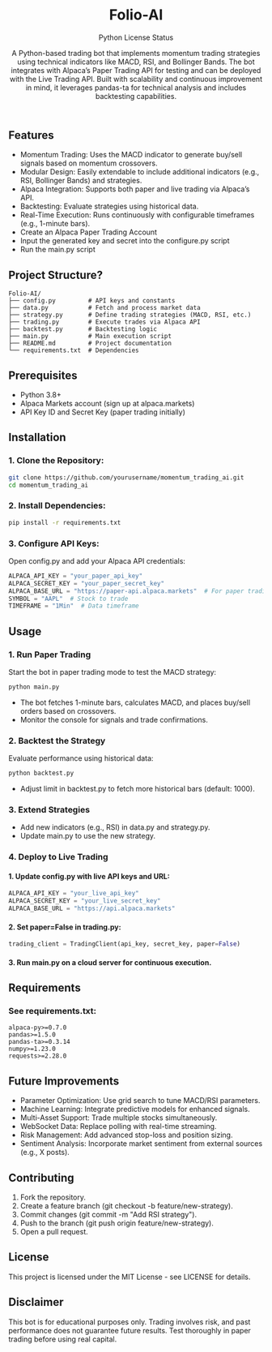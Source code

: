 <header>

<!--
  <<< Author notes: Course header >>>
  Include a 1280×640 image, course title in sentence case, and a concise description in emphasis.
  In your repository settings: enable template repository, add your 1280×640 social image, auto delete head branches.
  Add your open source license, GitHub uses MIT license.
-->

# Folio-AI
Python License Status

A Python-based trading bot that implements momentum trading strategies using technical indicators like MACD, RSI, and Bollinger Bands. The bot integrates with Alpaca’s Paper Trading API for testing and can be deployed with the Live Trading API. Built with scalability and continuous improvement in mind, it leverages pandas-ta for technical analysis and includes backtesting capabilities.

</header>

## Features
- Momentum Trading: Uses the MACD indicator to generate buy/sell signals based on momentum crossovers.
- Modular Design: Easily extendable to include additional indicators (e.g., RSI, Bollinger Bands) and strategies.
- Alpaca Integration: Supports both paper and live trading via Alpaca’s API.
- Backtesting: Evaluate strategies using historical data.
- Real-Time Execution: Runs continuously with configurable timeframes (e.g., 1-minute bars).
- Create an Alpaca Paper Trading Account
- Input the generated key and secret into the configure.py script 
- Run the main.py script

## Project Structure? 
```
Folio-AI/
├── config.py         # API keys and constants
├── data.py           # Fetch and process market data
├── strategy.py       # Define trading strategies (MACD, RSI, etc.)
├── trading.py        # Execute trades via Alpaca API
├── backtest.py       # Backtesting logic
├── main.py           # Main execution script
├── README.md         # Project documentation
└── requirements.txt  # Dependencies
```

## Prerequisites
- Python 3.8+
- Alpaca Markets account (sign up at alpaca.markets)
- API Key ID and Secret Key (paper trading initially)

## Installation
### 1. Clone the Repository:
  ``` bash
  git clone https://github.com/yourusername/momentum_trading_ai.git
  cd momentum_trading_ai
  ```
### 2. Install Dependencies:
  ``` bash
  pip install -r requirements.txt
  ```
### 3. Configure API Keys:
Open config.py and add your Alpaca API credentials:
``` python
ALPACA_API_KEY = "your_paper_api_key"
ALPACA_SECRET_KEY = "your_paper_secret_key"
ALPACA_BASE_URL = "https://paper-api.alpaca.markets"  # For paper trading
SYMBOL = "AAPL"  # Stock to trade
TIMEFRAME = "1Min"  # Data timeframe
```

## Usage
### 1. Run Paper Trading
  Start the bot in paper trading mode to test the MACD strategy:
  ``` bash 
  python main.py
  ```
  - The bot fetches 1-minute bars, calculates MACD, and places buy/sell orders based on crossovers.
  - Monitor the console for signals and trade confirmations.
### 2. Backtest the Strategy
  Evaluate performance using historical data:
  ``` bash
  python backtest.py
  ```
  - Adjust limit in backtest.py to fetch more historical bars (default: 1000).
### 3. Extend Strategies
  - Add new indicators (e.g., RSI) in data.py and strategy.py.
  - Update main.py to use the new strategy.
### 4. Deploy to Live Trading
#### 1. Update config.py with live API keys and URL:
  ``` python
  ALPACA_API_KEY = "your_live_api_key"
  ALPACA_SECRET_KEY = "your_live_secret_key"
  ALPACA_BASE_URL = "https://api.alpaca.markets"
  ```
#### 2. Set paper=False in trading.py:
  ``` python
  trading_client = TradingClient(api_key, secret_key, paper=False)
  ```
#### 3. Run main.py on a cloud server for continuous execution.

## Requirements
### See requirements.txt:
  ```
  alpaca-py>=0.7.0
  pandas>=1.5.0
  pandas-ta>=0.3.14
  numpy>=1.23.0
  requests>=2.28.0
  ```
## Future Improvements
- Parameter Optimization: Use grid search to tune MACD/RSI parameters.
- Machine Learning: Integrate predictive models for enhanced signals.
- Multi-Asset Support: Trade multiple stocks simultaneously.
- WebSocket Data: Replace polling with real-time streaming.
- Risk Management: Add advanced stop-loss and position sizing.
- Sentiment Analysis: Incorporate market sentiment from external sources (e.g., X posts).

## Contributing
1. Fork the repository.
2. Create a feature branch (git checkout -b feature/new-strategy).
3. Commit changes (git commit -m "Add RSI strategy").
4. Push to the branch (git push origin feature/new-strategy).
5. Open a pull request.

## License
This project is licensed under the MIT License - see LICENSE for details.

## Disclaimer
This bot is for educational purposes only. Trading involves risk, and past performance does not guarantee future results. Test thoroughly in paper trading before using real capital.














